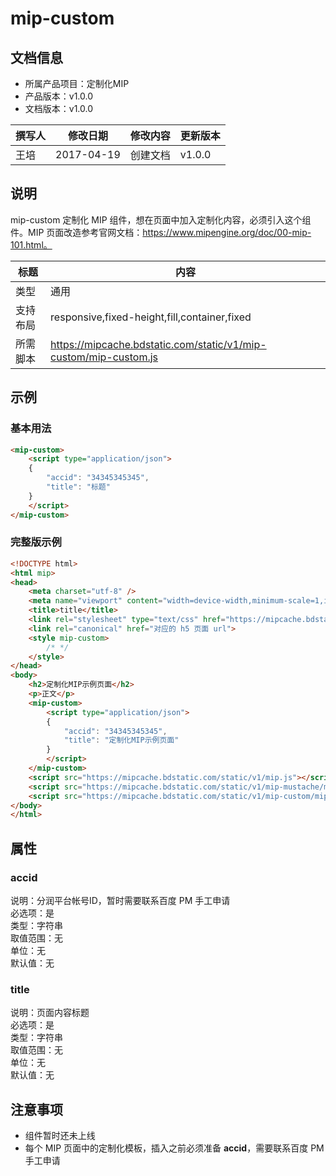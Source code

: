 # mip-custom

## 文档信息

- 所属产品项目：定制化MIP
- 产品版本：v1.0.0
- 文档版本：v1.0.0

撰写人|修改日期|修改内容|更新版本
---|---|---|---
王培|2017-04-19|创建文档|v1.0.0

## 说明

mip-custom 定制化 MIP 组件，想在页面中加入定制化内容，必须引入这个组件。MIP 页面改造参考官网文档：https://www.mipengine.org/doc/00-mip-101.html。

标题|内容
----|----
类型|通用
支持布局|responsive,fixed-height,fill,container,fixed
所需脚本|https://mipcache.bdstatic.com/static/v1/mip-custom/mip-custom.js

## 示例

### 基本用法

```html
<mip-custom>
    <script type="application/json">
    {
        "accid": "34345345345",
        "title": "标题"
    }
    </script>
</mip-custom>
```

### 完整版示例

```html
<!DOCTYPE html>
<html mip>
<head>
    <meta charset="utf-8" />
    <meta name="viewport" content="width=device-width,minimum-scale=1,initial-scale=1" />
    <title>title</title>
    <link rel="stylesheet" type="text/css" href="https://mipcache.bdstatic.com/static/v1/mip.css">
    <link rel="canonical" href="对应的 h5 页面 url">
    <style mip-custom>
        /* */
    </style>
</head>
<body>
    <h2>定制化MIP示例页面</h2>
    <p>正文</p>
    <mip-custom>
        <script type="application/json">
        {
            "accid": "34345345345",
            "title": "定制化MIP示例页面"
        }
        </script>
    </mip-custom>
    <script src="https://mipcache.bdstatic.com/static/v1/mip.js"></script>
    <script src="https://mipcache.bdstatic.com/static/v1/mip-mustache/mip-mustache.js"></script>
    <script src="https://mipcache.bdstatic.com/static/v1/mip-custom/mip-custom.js"></script>
</body>
</html>

```

## 属性

### accid

说明：分润平台帐号ID，暂时需要联系百度 PM 手工申请   
必选项：是   
类型：字符串  
取值范围：无  
单位：无   
默认值：无   
 
### title

说明：页面内容标题   
必选项：是   
类型：字符串   
取值范围：无   
单位：无   
默认值：无   

## 注意事项

- 组件暂时还未上线
- 每个 MIP 页面中的定制化模板，插入之前必须准备 **accid**，需要联系百度 PM 手工申请


